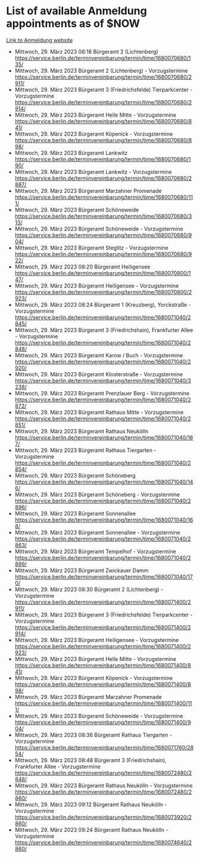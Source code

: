 # List of available Anmeldung appointments as of $NOW
[Link to Anmeldung website](https://service.berlin.de/terminvereinbarung/termin/tag.php?termin=1&anliegen[]=120686&dienstleisterlist=122210,122217,327316,122219,327312,122227,327314,122231,327346,122243,327348,122254,122252,329742,122260,329745,122262,329748,122271,327278,122273,327274,122277,327276,330436,122280,327294,122282,327290,122284,327292,122291,327270,122285,327266,122286,327264,122296,327268,150230,329760,122297,327286,122294,327284,122312,329763,122314,329775,122304,327330,122311,327334,122309,327332,317869,122281,327352,122279,329772,122283,122276,327324,122274,327326,122267,329766,122246,327318,122251,327320,122257,327322,122208,327298,122226,327300&herkunft=http%3A%2F%2Fservice.berlin.de%2Fdienstleistung%2F120686%2F)
- Mittwoch, 29. März 2023 08:18 Bürgeramt 2 (Lichtenberg) https://service.berlin.de/terminvereinbarung/termin/time/1680070680/135/
- Mittwoch, 29. März 2023  Bürgeramt 2 (Lichtenberg) - Vorzugstermine https://service.berlin.de/terminvereinbarung/termin/time/1680070680/2911/
- Mittwoch, 29. März 2023  Bürgeramt 3 (Friedrichsfelde) Tierparkcenter - Vorzugstermine https://service.berlin.de/terminvereinbarung/termin/time/1680070680/2914/
- Mittwoch, 29. März 2023  Bürgeramt Helle Mitte - Vorzugstermine https://service.berlin.de/terminvereinbarung/termin/time/1680070680/841/
- Mittwoch, 29. März 2023  Bürgeramt Köpenick - Vorzugstermine https://service.berlin.de/terminvereinbarung/termin/time/1680070680/898/
- Mittwoch, 29. März 2023  Bürgeramt Lankwitz https://service.berlin.de/terminvereinbarung/termin/time/1680070680/190/
- Mittwoch, 29. März 2023  Bürgeramt Lankwitz - Vorzugstermine https://service.berlin.de/terminvereinbarung/termin/time/1680070680/2887/
- Mittwoch, 29. März 2023  Bürgeramt Marzahner Promenade https://service.berlin.de/terminvereinbarung/termin/time/1680070680/111/
- Mittwoch, 29. März 2023  Bürgeramt Schöneweide https://service.berlin.de/terminvereinbarung/termin/time/1680070680/313/
- Mittwoch, 29. März 2023  Bürgeramt Schöneweide - Vorzugstermine https://service.berlin.de/terminvereinbarung/termin/time/1680070680/904/
- Mittwoch, 29. März 2023  Bürgeramt Steglitz - Vorzugstermine https://service.berlin.de/terminvereinbarung/termin/time/1680070680/922/
- Mittwoch, 29. März 2023 08:20 Bürgeramt Heiligensee https://service.berlin.de/terminvereinbarung/termin/time/1680070800/147/
- Mittwoch, 29. März 2023  Bürgeramt Heiligensee - Vorzugstermine https://service.berlin.de/terminvereinbarung/termin/time/1680070800/2923/
- Mittwoch, 29. März 2023 08:24 Bürgeramt 1 (Kreuzberg), Yorckstraße - Vorzugstermine https://service.berlin.de/terminvereinbarung/termin/time/1680071040/2845/
- Mittwoch, 29. März 2023  Bürgeramt 3 (Friedrichshain), Frankfurter Allee - Vorzugstermine https://service.berlin.de/terminvereinbarung/termin/time/1680071040/2848/
- Mittwoch, 29. März 2023  Bürgeramt Karow / Buch - Vorzugstermine https://service.berlin.de/terminvereinbarung/termin/time/1680071040/2920/
- Mittwoch, 29. März 2023  Bürgeramt Klosterstraße - Vorzugstermine https://service.berlin.de/terminvereinbarung/termin/time/1680071040/3238/
- Mittwoch, 29. März 2023  Bürgeramt Prenzlauer Berg - Vorzugstermine https://service.berlin.de/terminvereinbarung/termin/time/1680071040/2872/
- Mittwoch, 29. März 2023  Bürgeramt Rathaus Mitte - Vorzugstermine https://service.berlin.de/terminvereinbarung/termin/time/1680071040/2851/
- Mittwoch, 29. März 2023  Bürgeramt Rathaus Neukölln https://service.berlin.de/terminvereinbarung/termin/time/1680071040/167/
- Mittwoch, 29. März 2023  Bürgeramt Rathaus Tiergarten - Vorzugstermine https://service.berlin.de/terminvereinbarung/termin/time/1680071040/2854/
- Mittwoch, 29. März 2023  Bürgeramt Schöneberg https://service.berlin.de/terminvereinbarung/termin/time/1680071040/146/
- Mittwoch, 29. März 2023  Bürgeramt Schöneberg - Vorzugstermine https://service.berlin.de/terminvereinbarung/termin/time/1680071040/2896/
- Mittwoch, 29. März 2023  Bürgeramt Sonnenallee https://service.berlin.de/terminvereinbarung/termin/time/1680071040/168/
- Mittwoch, 29. März 2023  Bürgeramt Sonnenallee - Vorzugstermine https://service.berlin.de/terminvereinbarung/termin/time/1680071040/2863/
- Mittwoch, 29. März 2023  Bürgeramt Tempelhof - Vorzugstermine https://service.berlin.de/terminvereinbarung/termin/time/1680071040/2899/
- Mittwoch, 29. März 2023  Bürgeramt Zwickauer Damm https://service.berlin.de/terminvereinbarung/termin/time/1680071040/170/
- Mittwoch, 29. März 2023 08:30 Bürgeramt 2 (Lichtenberg) - Vorzugstermine https://service.berlin.de/terminvereinbarung/termin/time/1680071400/2911/
- Mittwoch, 29. März 2023  Bürgeramt 3 (Friedrichsfelde) Tierparkcenter - Vorzugstermine https://service.berlin.de/terminvereinbarung/termin/time/1680071400/2914/
- Mittwoch, 29. März 2023  Bürgeramt Heiligensee - Vorzugstermine https://service.berlin.de/terminvereinbarung/termin/time/1680071400/2923/
- Mittwoch, 29. März 2023  Bürgeramt Helle Mitte - Vorzugstermine https://service.berlin.de/terminvereinbarung/termin/time/1680071400/841/
- Mittwoch, 29. März 2023  Bürgeramt Köpenick - Vorzugstermine https://service.berlin.de/terminvereinbarung/termin/time/1680071400/898/
- Mittwoch, 29. März 2023  Bürgeramt Marzahner Promenade https://service.berlin.de/terminvereinbarung/termin/time/1680071400/111/
- Mittwoch, 29. März 2023  Bürgeramt Schöneweide - Vorzugstermine https://service.berlin.de/terminvereinbarung/termin/time/1680071400/904/
- Mittwoch, 29. März 2023 08:36 Bürgeramt Rathaus Tiergarten - Vorzugstermine https://service.berlin.de/terminvereinbarung/termin/time/1680071760/2854/
- Mittwoch, 29. März 2023 08:48 Bürgeramt 3 (Friedrichshain), Frankfurter Allee - Vorzugstermine https://service.berlin.de/terminvereinbarung/termin/time/1680072480/2848/
- Mittwoch, 29. März 2023  Bürgeramt Rathaus Neukölln - Vorzugstermine https://service.berlin.de/terminvereinbarung/termin/time/1680072480/2860/
- Mittwoch, 29. März 2023 09:12 Bürgeramt Rathaus Neukölln - Vorzugstermine https://service.berlin.de/terminvereinbarung/termin/time/1680073920/2860/
- Mittwoch, 29. März 2023 09:24 Bürgeramt Rathaus Neukölln - Vorzugstermine https://service.berlin.de/terminvereinbarung/termin/time/1680074640/2860/

